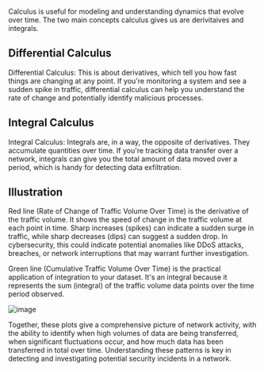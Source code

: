 Calculus is useful for modeling and understanding dynamics that evolve over time. The two main concepts calculus gives us are derivitaives and integrals.

## Differential Calculus

Differential Calculus: This is about derivatives, which tell you how fast things are changing at any point. 
If you're monitoring a system and see a sudden spike in traffic, differential calculus can help you understand the rate of change and potentially identify malicious processes.

## Integral Calculus

Integral Calculus: Integrals are, in a way, the opposite of derivatives. They accumulate quantities over time.
If you're tracking data transfer over a network, integrals can give you the total amount of data moved over a period, which is handy for detecting data exfiltration.


## Illustration

Red line (Rate of Change of Traffic Volume Over Time) is the derivative of the traffic volume. It shows the speed of change in the traffic volume at each point in time. Sharp increases (spikes) can indicate a sudden surge in traffic, while sharp decreases (dips) can suggest a sudden drop.
In cybersecurity, this could indicate potential anomalies like DDoS attacks, breaches, or network interruptions that may warrant further investigation.

Green line (Cumulative Traffic Volume Over Time) is the practical application of integration to your dataset.
It's an integral because it represents the sum (integral) of the traffic volume data points over the time period observed.

![image](https://github.com/dbissell6/Math4Cyber/assets/50979196/d7e853ab-7b95-46ad-b966-ded3d1d0c510)

Together, these plots give a comprehensive picture of network activity, with the ability to identify when high volumes of data are being transferred,
when significant fluctuations occur, and how much data has been transferred in total over time.
Understanding these patterns is key in detecting and investigating potential security incidents in a network.
